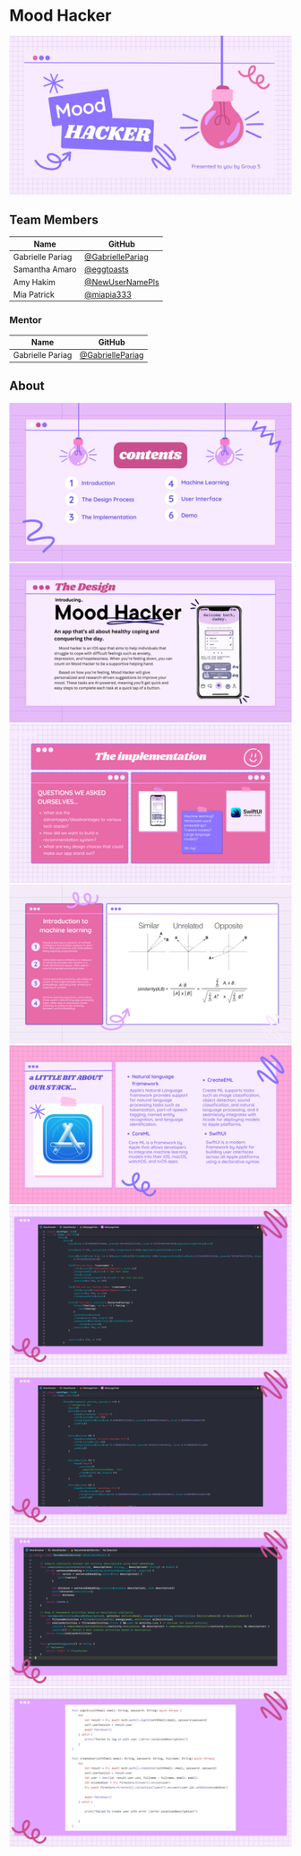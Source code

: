 # Mood Hacker
![alt text](Presentation/1.png)

## Team Members

| Name              | GitHub                                                      | 
| ----------------- | ----------------------------------------------------------- | 
| Gabrielle Pariag    | [@GabriellePariag](https://github.com/GabriellePariag)  |
| Samantha Amaro   | [@eggtoasts](https://github.com/eggtoasts)  |
| Amy Hakim    | [@NewUserNamePls](https://github.com/NewUserNamePls)  |
| Mia Patrick    | [@miapia333](https://github.com/miapia333)  |

### Mentor

| Name              | GitHub                                                      |   
| ----------------- | ----------------------------------------------------------- |  
| Gabrielle Pariag    | [@GabriellePariag](https://github.com/GabriellePariag)  |         


## About 
![alt text](Presentation/2.png)
![alt text](Presentation/3.png)
![alt text](Presentation/4.png)
![alt text](Presentation/5.png)
![alt text](Presentation/6.png)
![alt text](Presentation/7.png)
![alt text](Presentation/8.png)
![alt text](Presentation/9.png)
![alt text](Presentation/10.png)

